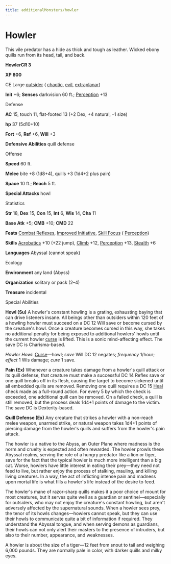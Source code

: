 ```yaml
---
title: additionalMonsters/howler
---
```

# Howler

This vile predator has a hide as thick and tough as leather. Wicked ebony quills run from its head, tail, and back.

**HowlerCR 3**

**XP 800**

CE Large [outsider](monsters/creatureTypes.md#_outsider) ( [chaotic](monsters/creatureTypes.md#_chaotic-subtype), [evil](monsters/creatureTypes.md#_evil-subtype), [extraplanar](monsters/creatureTypes.md#_extraplanar-subtype))

**Init** +6; **Senses** darkvision 60 ft.; [Perception](additionalMonsters/../skills/perception.md#_perception) +13

Defense

**AC** 15, touch 11, flat-footed 13 (+2 Dex, +4 natural, –1 size)

**hp** 37 (5d10+10)

**Fort** +6, **Ref** +6, **Will** +3

**Defensive Abilities** quill defense

Offense

**Speed** 60 ft.

**Melee** bite +8 (1d8+4), quills +3 (1d4+2 plus pain)

**Space** 10 ft.; **Reach** 5 ft.

**Special Attacks** howl

Statistics

**Str** 18, **Dex** 15, **Con** 15, **Int** 6, **Wis** 14, **Cha** 11

**Base Atk** +5; **CMB** +10; **CMD** 22

**Feats** [Combat Reflexes](additionalMonsters/../feats.md#_combat-reflexes), [Improved Initiative](additionalMonsters/../feats.md#_improved-initiative), [Skill Focus](additionalMonsters/../feats.md#_skill-focus) ( [Perception](additionalMonsters/../skills/perception.md#_perception))

**Skills** [Acrobatics](additionalMonsters/../skills/acrobatics.md#_acrobatics) +10 (+22 jump), [Climb](additionalMonsters/../skills/climb.md#_climb) +12, [Perception](additionalMonsters/../skills/perception.md#_perception) +13, [Stealth](additionalMonsters/../skills/stealth.md#_stealth) +6

**Languages** Abyssal (cannot speak)

Ecology

**Environment** any land (Abyss)

**Organization** solitary or pack (2–4)

**Treasure** incidental

Special Abilities

**Howl (Su)** A howler's constant howling is a grating, exhausting baying that can drive listeners insane. All beings other than outsiders within 120 feet of a howling howler must succeed on a DC 12 Will save or become cursed by the creature's howl. Once a creature becomes cursed in this way, she takes no additional penalty for being exposed to additional howlers' howls until the current howler [curse](monsters/universalMonsterRules.md#_curse) is lifted. This is a sonic mind-affecting effect. The save DC is Charisma-based.

_Howler Howl_: [Curse](monsters/universalMonsterRules.md#_curse)—howl; _save_ Will DC 12 negates; _frequency_ 1/hour; _effect_ 1 Wis damage; _cure_ 1 save.

**Pain (Ex)** Whenever a creature takes damage from a howler's quill attack or its quill defense, that creature must make a successful DC 14 Reflex save or one quill breaks off in its flesh, causing the target to become sickened until all embedded quills are removed. Removing one quill requires a DC 15 [Heal](additionalMonsters/../skills/heal.md#_heal) check made as a full-round action. For every 5 by which the check is exceeded, one additional quill can be removed. On a failed check, a quill is still removed, but the process deals 1d4+1 points of damage to the victim. The save DC is Dexterity-based.

**Quill Defense (Ex)** Any creature that strikes a howler with a non-reach melee weapon, unarmed strike, or natural weapon takes 1d4+1 points of piercing damage from the howler's quills and suffers from the howler's pain attack.

The howler is a native to the Abyss, an Outer Plane where madness is the norm and cruelty is expected and often rewarded. The howler prowls these Abyssal realms, serving the role of a hungry predator like a lion or tiger, save for the fact that the typical howler is much more intelligent than a big cat. Worse, howlers have little interest in eating their prey—they need not feed to live, but rather enjoy the process of stalking, mauling, and killing living creatures. In a way, the act of inflicting intense pain and madness upon mortal life is what fills a howler's life instead of the desire to feed.

The howler's mane of razor-sharp quills makes it a poor choice of mount for most creatures, but it serves quite well as a guardian or sentinel—especially for outsiders, who may not enjoy the creature's constant howling, but aren't adversely affected by the supernatural sounds. When a howler sees prey, the tenor of its howls changes—howlers cannot speak, but they can use their howls to communicate quite a bit of information if required. They understand the Abyssal tongue, and when serving demons as guardians, their howls can not only alert their masters to the presence of intruders, but also to their number, appearance, and weaknesses.

A howler is about the size of a tiger—12 feet from snout to tail and weighing 6,000 pounds. They are normally pale in color, with darker quills and milky eyes.

